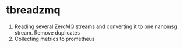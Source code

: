 # tbreadzmq
1. Reading several ZeroMQ streams and converting it to one nanomsg stream. Remove duplicates
2. Collecting metrics to prometheus
